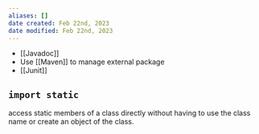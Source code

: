 ```yaml
---
aliases: []
date created: Feb 22nd, 2023
date modified: Feb 22nd, 2023
---
```

- [[Javadoc]]
- Use [[Maven]] to manage external package
- [[Junit]]

## `import static`
access static members of a class directly without having to use the class name or create an object of the class.
